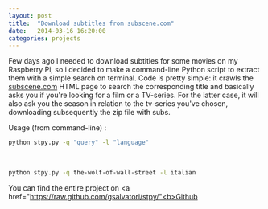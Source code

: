 ```yaml
---
layout: post
title:  "Download subtitles from subscene.com"
date:   2014-03-16 16:20:00
categories: projects
---
```


Few days ago I needed to download subtitles for some movies on my Raspberry Pi, so i decided to make a command-line Python script to extract them with a simple search on terminal. Code is pretty simple: it crawls the <a href="http://www.subscene.com">subscene.com</a> HTML page to search the corresponding title and basically asks you if you're looking for a film or a TV-series. For the latter case, it will also ask you the season in relation to the tv-series you've chosen, downloading subsequently the zip file with subs.

Usage (from command-line) :

```bash
python stpy.py -q "query" -l "language"
```
<br>

```bash
python stpy.py -q the-wolf-of-wall-street -l italian
```

You can find the entire project on <a href="https://raw.github.com/gsalvatori/stpy/"<b>Github</b></a>

